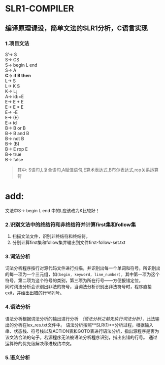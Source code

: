 # SLR1-COMPILER
## **编译原理课设**，简单文法的SLR1分析，C语言实现

### 1.项目文法 
S’-> S  
S-> CS  
S-> begin L end  
S-> A  
**C-> if B then**  
L-> S  
L-> K S  
K-> L;  
A-> id:=E  
E-> E + E  
E-> E * E  
E-> -E  
E-> (E)  
E-> id  
B-> B or B  
B-> B and B  
B-> not B  
B-> (B)   
B-> E rop E  
B-> true  
B-> false  
> 其中:
S语句,L复合语句,A赋值语句,E算术表达式,B布尔表达式,rop关系运算符  
# add:
文法中S-> begin L end 中的L应该改为K比较好！

### 2.识别文法中的终结符和非终结符并计算first集和follow集
1. 扫描文法文件，识别非终结符和终结符。  
2. 分别计算first集和follow集并输出到文件first-follow-set.txt 

### 3.词法分析
词法分析程序按行对源代码文件进行扫描，并识别出每一个单词和符号。所识别出的每一项为一个三元组，如`(begin, keyword, line_number)`，其中第一项为这个符号，第二项为这个符号的类别，第三项为所在行号——方便报错定位。  
同时词法分析会识别出非法的符号，当词法分析识别出非法符号时，程序直接exit，并给出出错的行号列号。 

### 4.语法分析
语法分析根据词法分析的输出进行分析 *（语法分析之前先执行词法分析）*，此法输出的分析在lex_res.txt文件中。
语法分析按照**SLR(1)**分析过程，根据输入串、状态栈、符号栈以及ACTION表和GOTO表进行语法分析，指出源程序是否为该文法合法的句子。若源程序无法被语法分析程序识别，指出出错的行号。 
通过运算符的优先级解决移进规约冲突。  

### 5.语义分析
